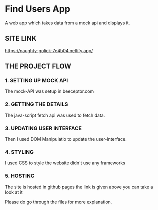 # Find Users App
A web app which takes data from a mock api and displays it.

## SITE LINK
https://naughty-golick-7e4b04.netlify.app/

## THE PROJECT FLOW
### 1. SETTING UP MOCK API
The mock-API was setup in beeceptor.com

### 2. GETTING THE DETAILS
The java-script fetch api was used to fetch data.

### 3. UPDATING USER INTERFACE
Then I used DOM Manipulatio to update the user-interface.

### 4. STYLING
I used CSS to style the website didn't use any frameworks

### 5. HOSTING
The site is hosted in github pages the link is given above you can take a look at it

Please do go through the files for more explanation.
